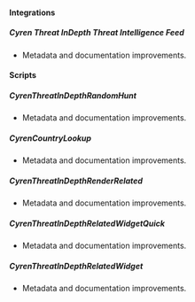 
#### Integrations

##### Cyren Threat InDepth Threat Intelligence Feed

- Metadata and documentation improvements.

#### Scripts

##### CyrenThreatInDepthRandomHunt

- Metadata and documentation improvements.
##### CyrenCountryLookup

- Metadata and documentation improvements.
##### CyrenThreatInDepthRenderRelated

- Metadata and documentation improvements.
##### CyrenThreatInDepthRelatedWidgetQuick

- Metadata and documentation improvements.
##### CyrenThreatInDepthRelatedWidget

- Metadata and documentation improvements.
